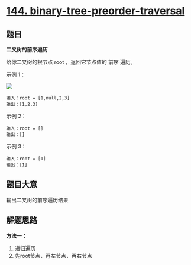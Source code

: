 # [144. binary-tree-preorder-traversal](https://leetcode.cn/problems/binary-tree-preorder-traversal/)

## 题目
**二叉树的前序遍历**

给你二叉树的根节点 root ，返回它节点值的 前序 遍历。

示例 1：

<img src="https://assets.leetcode.com/uploads/2020/09/15/inorder_1.jpg">

~~~
输入：root = [1,null,2,3]
输出：[1,2,3]
~~~

示例 2：
~~~
输入：root = []
输出：[]
~~~

示例 3：

~~~
输入：root = [1]
输出：[1]
~~~

## 题目大意

输出二叉树的前序遍历结果

## 解题思路

**方法一：**
1. 递归遍历
2. 先root节点，再左节点，再右节点
